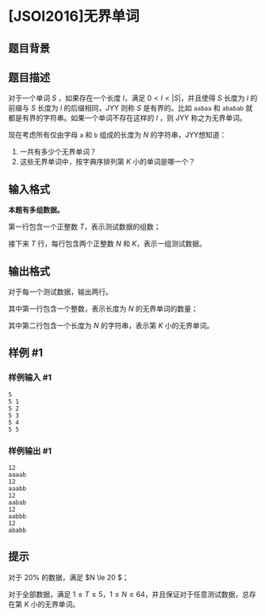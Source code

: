 # [JSOI2016]无界单词

## 题目背景



## 题目描述

对于一个单词 $S$ ，如果存在一个长度 $l$，满足 $0 < l < |S|$，并且使得 $S$ 长度为 $l$ 的前缀与 $S$ 长度为 $l$ 的后缀相同，JYY 则称 $S$ 是有界的。比如 `aabaa` 和 `ababab` 就都是有界的字符串。如果一个单词不存在这样的 $l$ ，则 JYY 称之为无界单词。

现在考虑所有仅由字母 `a` 和 `b` 组成的长度为 $N$ 的字符串，JYY想知道：

1. 一共有多少个无界单词？
2. 这些无界单词中，按字典序排列第 $K$ 小的单词是哪一个？

## 输入格式

**本题有多组数据。**

第一行包含一个正整数 $T$，表示测试数据的组数；

接下来 $T$ 行，每行包含两个正整数 $N$ 和 $K$，表示一组测试数据。

## 输出格式

对于每一个测试数据，输出两行。

其中第一行包含一个整数，表示长度为 $N$ 的无界单词的数量；

其中第二行包含一个长度为 $N$ 的字符串，表示第 $K$ 小的无界单词。

## 样例 #1

### 样例输入 #1
```
5
5 1
5 2
5 3
5 4
5 5
```

### 样例输出 #1

```
12
aaaab
12
aaabb
12
aabab
12
aabbb
12
ababb
```

## 提示

对于 $20\%$ 的数据，满足 $N \le 20 $；

对于全部数据，满足 $1 \le T \le 5$，$1 \le N \le 64$，并且保证对于任意测试数据，总存在第 $K$ 小的无界单词。
